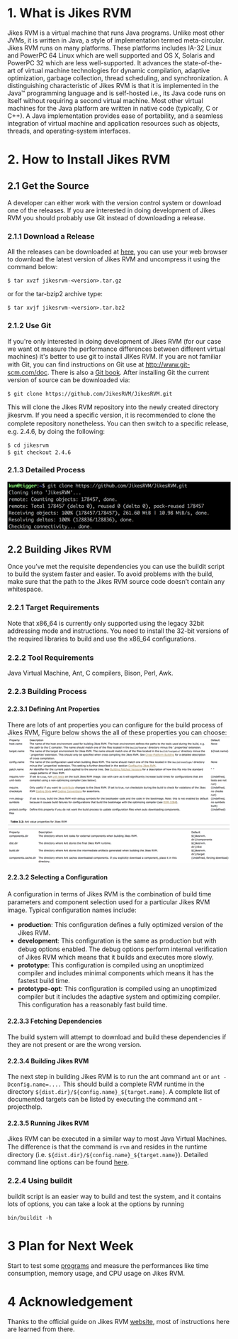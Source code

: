 # 1. What is Jikes RVM
Jikes RVM is a virtual machine that runs Java programs. Unlike most other JVMs, it is written in Java, a style of
implementation termed meta-circular. Jikes RVM runs on many platforms. These platforms includes IA-32 Linux and PowerPC 64
Linux which are well supported and OS X, Solaris and PowerPC 32 which are less well-supported. It advances the state-of-the-
art of virtual machine technologies for dynamic compilation, adaptive optimization, garbage collection, thread scheduling, and 
synchronization. A distinguishing characteristic of Jikes RVM is that it is implemented in the Java™ programming language and 
is self-hosted i.e., its Java code runs on itself without requiring a second virtual machine. Most other virtual machines for 
the Java platform are written in native code (typically, C or C++). A Java implementation provides ease of portability, and a 
seamless integration of virtual machine and application resources such as objects, threads, and operating-system interfaces.

# 2. How to Install Jikes RVM
## 2.1 Get the Source
A developer can either work with the version control system or download one of the releases. If you are interested in doing 
development of Jikes RVM you should probably use Git instead of downloading a release.

### 2.1.1 Download a Release
All the releases can be downloaded at [here](https://sourceforge.net/projects/jikesrvm/files/), you can use your web browser 
to download the latest version of Jikes RVM and uncompress it using the command below:
```
$ tar xvzf jikesrvm-<version>.tar.gz
```
or for the tar-bzip2 archive type:
```
$ tar xvjf jikesrvm-<version>.tar.bz2
```

### 2.1.2 Use Git
If you're only interested in doing development of Jikes RVM (for our case we want ot measure the performance differences 
between different virtual machines) it's better to use git to install JIKes RVM.
If you are not familiar with Git, you can ﬁnd instructions on Git use at http://www.git-scm.com/doc. There is also a [Git 
book](https://www.git-scm.com/book/en/v2).
After installing Git the current version of source can be downloaded via:
```
$ git clone https://github.com/JikesRVM/JikesRVM.git
```
This will clone the Jikes RVM repository into the newly created directory jikesrvm.
If you need a speciﬁc version, it is recommended to clone the complete repository nonetheless. You can then switch to a 
speciﬁc release, e.g. 2.4.6, by doing the following:
```
$ cd jikesrvm 
$ git checkout 2.4.6
```

### 2.1.3 Detailed Process
<img src="https://github.com/BoyuanFeng/CS263Project/blob/master/Installation_JikesRVM.png">

## 2.2 Building Jikes RVM
Once you’ve met the requisite dependencies you can use the buildit script to build the system faster and easier. To avoid 
problems with the build, make sure that the path to the Jikes RVM source code doesn’t contain any whitespace.

### 2.2.1 Target Requirements
Note that x86_64 is currently only supported using the legacy 32bit addressing mode and instructions. You need to install the 
32-bit versions of the required libraries to build and use the x86_64 conﬁgurations.

### 2.2.2 Tool Requirements

Java Virtual Machine, Ant, C compilers, Bison, Perl, Awk.

### 2.2.3 Building Process

#### 2.2.3.1 Deﬁning Ant Properties
There are lots of ant properties you can configure for the build process of Jikes RVM, Figure below shows the all of these 
properties you can choose:
<img src="https://github.com/BoyuanFeng/CS263Project/blob/master/Ant_Properties.png">

#### 2.2.3.2 Selecting a Conﬁguration
A conﬁguration in terms of Jikes RVM is the combination of build time parameters and component selection used for a particular Jikes RVM image. Typical conﬁguration names include:

* **production**: This conﬁguration deﬁnes a fully optimized version of the Jikes RVM.
* **development**: This conﬁguration is the same as production but with debug options enabled. The debug options perform 
internal veriﬁcation of Jikes RVM which means that it builds and executes more slowly.
* **prototype**: This conﬁguration is compiled using an unoptimized compiler and includes minimal components which means it 
has the fastest build time.
* **prototype-opt**: This conﬁguration is compiled using an unoptimized compiler but it includes the adaptive system and optimizing compiler. This conﬁguration has a reasonably fast build time.

#### 2.2.3.3 Fetching Dependencies
The build system will attempt to download and build these dependencies if they are not present or are the wrong version.

#### 2.2.3.4 Building Jikes RVM
The next step in building Jikes RVM is to run the ant command ```ant``` or ```ant -Dconfig.name=....``` This should build a complete RVM runtime in the directory ```${dist.dir}/${config.name}_${target.name}```. A complete list of documented targets can be listed by executing the command ant -projecthelp.

#### 2.2.3.5 Running Jikes RVM
Jikes RVM can be executed in a similar way to most Java Virtual Machines. The diﬀerence is that the command is ```rvm``` and resides in the runtime directory (i.e. ```${dist.dir}/${config.name}_${target.name}```). Detailed command line options can be found [here](http://www.jikesrvm.org/UserGuide/RunningJikesRVM/index.html#x11-1010009).

### 2.2.4 Using buildit

buildit script is an easier way to build and test the system, and it contains lots of options, you can take a look at the options by running
```
bin/buildit -h
```
# 3 Plan for Next Week

Start to test some [programs](https://benchmarksgame-team.pages.debian.net/benchmarksgame/) and measure the performances like time consumption, memory usage, and CPU usage on Jikes RVM.

# 4 Acknowledgement

Thanks to the official guide on Jikes RVM [website](http://www.jikesrvm.org/), most of instructions here are learned from 
there.



